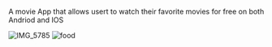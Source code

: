 A movie App that allows usert to watch their favorite movies for free on both Andriod and IOS

![IMG_5785](https://github.com/EbenJesusSaves/fullMovie/assets/96250954/eb8f25e9-113b-454d-8a01-9ee2d12b293f)
![food](https://github.com/EbenJesusSaves/fullMovie/assets/96250954/68e88d8c-a2d7-4c4a-92bb-e7f9fdca2a7a)
